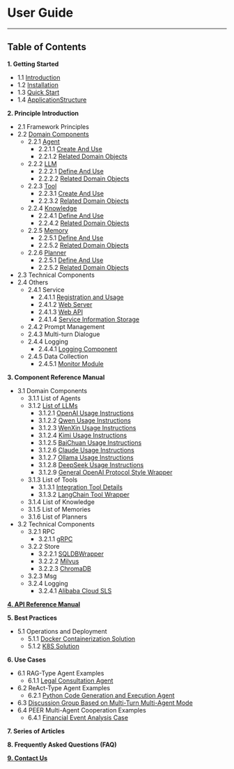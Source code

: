 # User Guide
************************************************
## Table of Contents

**1. Getting Started**
* 1.1 [Introduction](1_1_Introduction.md)
* 1.2 [Installation](1_2_Installation.md)
* 1.3 [Quick Start](1_3_Quick_Start.md)
* 1.4 [ApplicationStructure](1_4_Application_Engineering_Structure_Explanation.md)

**2. Principle Introduction**

* 2.1 Framework Principles
* 2.2 [Domain Components](2_2_Domain_Component_Principles.md)
  * 2.2.1 [Agent](2_2_1_Agent.md)
    * 2.2.1.1 [Create And Use](2_2_1_Agent_Create_And_Use.md)
    * 2.2.1.2 [Related Domain Objects](2_2_1_Agent_Related_Domain_Objects.md)
  * 2.2.2 [LLM](2_2_2_LLM.md)
    * 2.2.2.1 [Define And Use](2_2_2_LLM_component_define_and_usage.md)
    * 2.2.2.2 [Related Domain Objects](2_2_2_LLM_Related_Domain_Objects.md)
  * 2.2.3 [Tool](2_2_3_Tool.md)
    * 2.2.3.1 [Create And Use](2_2_3_Tool_Create_And_Use.md)
    * 2.2.3.2 [Related Domain Objects](2_2_3_Tool_Related_Domain_Objects.md)
  * 2.2.4 [Knowledge](2_2_4_Knowledge.md)
    * 2.2.4.1 [Define And Use](2_2_4_Knowledge_Define_And_Use.md)
    * 2.2.4.2 [Related Domain Objects](2_2_4_Knowledge_Related_Domain_Objects.md)
  * 2.2.5 [Memory](2_2_5_Memory.md)
    * 2.2.5.1 [Define And Use](2_2_5_Memory_Define_And_Use.md)
    * 2.2.5.2 [Related Domain Objects](2_2_5_Memory_Related_Domain_Objects.md)
  * 2.2.6 [Planner](2_2_6_Planner.md)
    * 2.2.5.1 [Define And Use](2_2_6_Planner_Define_And_Use.md)
    * 2.2.5.2 [Related Domain Objects](2_2_6_Planner_Related_Domain_Objects.md)
* 2.3 Technical Components
* 2.4 Others
  * 2.4.1 Service
    * 2.4.1.1 [Registration and Usage](2_4_1_Service_Registration_and_Usage.md)
    * 2.4.1.2 [Web Server](2_4_1_Web_Server.md)
    * 2.4.1.3 [Web API](2_4_1_Web_Api.md)
    * 2.4.1.4 [Service Information Storage](./2_4_1_Service_Information_Storage.md)
  * 2.4.2 Prompt Management
  * 2.4.3 Multi-turn Dialogue
  * 2.4.4 Logging
    * 2.4.4.1 [Logging Component](2_6_Logging_Utils.md)
  * 2.4.5 Data Collection
    * 2.4.5.1 [Monitor Module](2_5_1_Monitor_Module.md)

**3. Component Reference Manual**
* 3.1 Domain Components
  * 3.1.1 List of Agents
  * 3.1.2 [List of LLMs](3_1_2_0_List_Of_LLMs.md)
    * 3.1.2.1 [OpenAI Usage Instructions](3_1_2_OpenAI_LLM_Use.md)
    * 3.1.2.2 [Qwen Usage Instructions](3_1_2_Qwen_LLM_Use.md)
    * 3.1.2.3 [WenXin Usage Instructions](3_1_2_WenXin_LLM_Use.md)
    * 3.1.2.4 [Kimi Usage Instructions](3_1_2_Kimi_LLM_Use.md)
    * 3.1.2.5 [BaiChuan Usage Instructions](3_1_2_BaiChuan_LLM_Use.md)
    * 3.1.2.6 [Claude Usage Instructions](3_1_2_Claude_LLM_Use.md)
    * 3.1.2.7 [Ollama Usage Instructions](3_1_2_Ollama_LLM_Use.md)
    * 3.1.2.8 [DeepSeek Usage Instructions](3_1_2_DeepSeek_LLM_Use.md)
    * 3.1.2.9 [General OpenAI Protocol Style Wrapper](3_1_2_OpenAIStyleLLM_Use.md)
  * 3.1.3 List of Tools
    * 3.1.3.1 [Integration Tool Details](2_2_3_Integrated_Tools.md)
    * 3.1.3.2 [LangChain Tool Wrapper](2_2_3_Integrated_LangChain_Tools.md)
  * 3.1.4 List of Knowledge
  * 3.1.5 List of Memories
  * 3.1.6 List of Planners
* 3.2 Technical Components
  * 3.2.1 RPC
    * 3.2.1.1 [gRPC](3_2_1_gRPC.md)
  * 3.2.2 Store
    * 3.2.2.1 [SQLDBWrapper](2_3_1_SQLDB_WRAPPER.md)
    * 3.2.2.2 [Milvus](3_3_1_Milvus.md)
    * 3.2.2.3 [ChromaDB](3_3_2_ChromaDB.md)
  * 3.2.3 Msg
  * 3.2.4 Logging
    * 3.2.4.1 [Alibaba Cloud SLS](3_2_4_Alibaba_Cloud_SLS.md)

**[4. API Reference Manual](4_1_API_Reference.md)**

**5. Best Practices**
* 5.1 Operations and Deployment
  * 5.1.1 [Docker Containerization Solution](5_1_1_Docker_Container_Deployment.md)
  * 5.1.2 [K8S Solution](5_1_2_K8S_Deployment.md)

**6. Use Cases**
* 6.1 RAG-Type Agent Examples
  * 6.1.1 [Legal Consultation Agent](7_1_1_Legal_Consultation_Case.md)
* 6.2 ReAct-Type Agent Examples
  * 6.2.1 [Python Code Generation and Execution Agent](7_1_1_Python_Auto_Runner.md)
* 6.3 [Discussion Group Based on Multi-Turn Multi-Agent Mode](6_2_1_Discussion_Group.md)
* 6.4 PEER Multi-Agent Cooperation Examples
  * 6.4.1 [Financial Event Analysis Case](./6_4_1_Financial_Event_Analysis_Case.md)

**7. Series of Articles**

**8. Frequently Asked Questions (FAQ)**

**[9. Contact Us](6_1_Contact_Us.md)**
